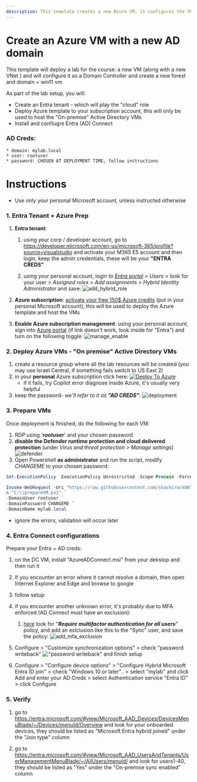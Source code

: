 ```yaml
---
description: This template creates a new Azure VM, it configures the VM to be an AD DC + Win11 VM
---
```

# Create an Azure VM with a new AD domain

This template will deploy a lab for the course: a new VM (along with a new VNet ) and will configure it as a Domain Controller and create a new forest and domain + win11 vm

As part of the lab setup, you will:
* Create an Entra tenant - which will play the "cloud" role
* Deploy Azure template to your subscription account, this will only be used to host the "On-premise" Active Directory VMs
* Install and confiugre Entra (AD) Connect

### AD Creds:
```
* domain: mylab.local
* user: rootuser
* password: CHOSEN AT DEPLOYMENT TIME, follow instructions
```

# Instructions 
* Use only your personal Microsoft account, unless instructed otherwise

### 1. Entra Tenant + Azure Prep
1. **Entra tenant**: 
    1. using your corp / developer account, go to https://developer.microsoft.com/en-us/microsoft-365/profile?source=visualstudio and activate your M365 E5 account and then login, keep the admin credentials, these will be your **"ENTRA CREDS"**

    2. using your personal account, login to *[Entra portal](https://entra.microsoft.com/#view/Microsoft_AAD_UsersAndTenants/UserManagementMenuBlade/~/AllUsers/menuId/) > Users* > look for your user > *Assigned roles* > *Add assignments* > *Hybrid Identity Administrator* and save: 
    ![add_hybrid_role](pics/add_hybrid_role.png) 

2. **Azure subscription**: [activate your free 150$ Azure credits](https://my.visualstudio.com/Benefits) (put in your personal Microsoft account), this will be used to deploy the Azure template and host the VMs

3. **Enable Azure subscription management**: using your personal account, sign into [Azure portal](https://portal.azure.com/#view/Microsoft_AAD_IAM/ActiveDirectoryMenuBlade/~/Properties) (if link doesn't work, look inside for "Entra") and turn on the following toggle: ![manage_enable](pics/manage_tenant.png) 

### 2. Deploy Azure VMs - "On premise" Active Directory VMs
1. create a resource group where all the lab resources will be created (you may use Israel Central, if something fails switch to US East 2)  
2. in your **personal** Azure subscription click here: [![Deploy To Azure](https://raw.githubusercontent.com/Azure/azure-quickstart-templates/master/1-CONTRIBUTION-GUIDE/images/deploytoazure.svg?sanitize=true)](https://portal.azure.com/#create/Microsoft.Template/uri/https%3A%2F%2Fraw.githubusercontent.com%2Fshackcrack007%2Fhybrid-attacks-course-template%2Fmain%2Fmain.json)
    * if it fails, try Copilot error diagnose inside Azure, it's usually very helpful
3. keep the password- *we'll refer to it as **"AD CREDS"***:
![deployment](pics/deployment.png)

### 3. Prepare VMs
Once deployment is finished, do the following for each VM:
1. RDP using '***rootuser***' and your chosen password 
2. **disable the Defender runtime protection and cloud delivered protection** (under *Virus and threat protection > Manage settings*)
![defender](pics/defender.jpg)
3. Open Powershell **as administrator** and run the script, modify *CHANGEME* to your chosen password:
```powershell 
Set-ExecutionPolicy -ExecutionPolicy Unrestricted -Scope Process -Force

Invoke-WebRequest -Uri "https://raw.githubusercontent.com/shackcrack007/hybrid-attacks-course-template/main/prepareVM.ps1" -OutFile "C:\\prepareVM.ps1"; `
& "C:\\prepareVM.ps1" `
-DomainUser rootuser `
-DomainPassword CHANGEME `
-DomainName mylab.local
```
* ignore the errors, validation will occur later

### 4. Entra Connect configurations
Prepare your Entra + AD creds:
1. on the DC VM, install "AzureADConnect.msi" from your dekstop and then run it
2. If you encounter an error where it cannot resolve a domain, then open Internet Explorer and Edge and browse to google
3. follow setup
4. if you encounter another unknown error, it's probably due to MFA enforced (AD Connect must have an exclusion):
    1. [here](https://entra.microsoft.com/#view/Microsoft_AAD_ConditionalAccess/ConditionalAccessBlade/~/Policies/fromNav/) look for "***Require multifactor authentication for all users***" policy, and add an exlclusion like this to the "Sync" user, and save the policy: ![add_mfa_exclusion](pics/fix_mfa.png)

5. Configure > "Customize synchronization options" > check "password writeback" !["password writeback"](pics/pass_writeback.png) and finish setup

6. Configure > "Configure device options" > "Configure Hybrid Microsoft Entra ID join" > check "Windows 10 or later".. > select "mylab" and click Add and enter your AD Creds > select Authentication service "Entra ID" > click Configure

### 5. Verify
1. go to https://entra.microsoft.com/#view/Microsoft_AAD_Devices/DevicesMenuBlade/~/Devices/menuId/Overview and look for your onboarded devices, they should be listed as "Microsoft Entra hybrid joined" under the "Join type" column

2. go to https://entra.microsoft.com/#view/Microsoft_AAD_UsersAndTenants/UserManagementMenuBlade/~/AllUsers/menuId/ and look for users1-40, they should be listed as "Yes" under the "On-premise sync enabled" column